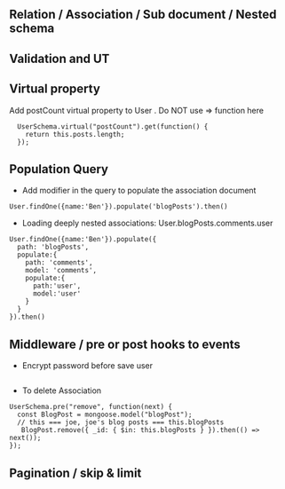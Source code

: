 ## Relation / Association / Sub document / Nested schema 

## Validation and UT

## Virtual property
Add postCount virtual property to User . Do NOT use => function here
```
  UserSchema.virtual("postCount").get(function() {
    return this.posts.length;
  });
```


## Population Query
  - Add modifier in the query to populate the association document
  ```
  User.findOne({name:'Ben'}).populate('blogPosts').then()
  ```
  
  - Loading deeply nested associations: User.blogPosts.comments.user
  ```
  User.findOne({name:'Ben'}).populate({
    path: 'blogPosts',
    populate:{
      path: 'comments',
      model: 'comments',
      populate:{
        path:'user',
        model:'user'
      }
    } 
  }).then()
  ```

## Middleware / pre or post hooks to events
  - Encrypt password before save user
  ```
  ```

  - To delete Association
  ```
  UserSchema.pre("remove", function(next) {
    const BlogPost = mongoose.model("blogPost");
    // this === joe, joe's blog posts === this.blogPosts
     BlogPost.remove({ _id: { $in: this.blogPosts } }).then(() => next());
  });

  ```


## Pagination / skip & limit
  
